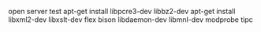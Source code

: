 open server  test
apt-get install libpcre3-dev libbz2-dev
apt-get install libxml2-dev libxslt-dev flex bison libdaemon-dev libmnl-dev
modprobe tipc

